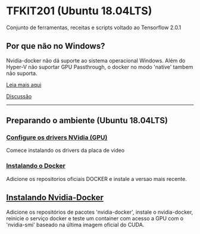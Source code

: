 # TFKIT201 (Ubuntu 18.04LTS)
Conjunto de ferramentas, receitas e scripts voltado ao Tensorflow 2.0.1

## Por que não no Windows?
Nvidia-docker não dá suporte ao sistema operacional Windows. Além do Hyper-V não suportar GPU Passthrough, o docker no modo 'native' tambem não suporta.

[Leia mais aqui](https://github.com/NVIDIA/nvidia-docker/wiki/Frequently-Asked-Questions#is-microsoft-windows-supported)

[Discussão](https://github.com/NVIDIA/nvidia-docker/issues/665)

---

## Preparando o ambiente (Ubuntu 18.04LTS)

### [Configure os drivers NVidia (GPU)](GPU_nvidia_setup.md)
Comece instalando os drivers da placa de video

### [Instalando o Docker](docker_setup.md)
Adicione os repositorios oficiais DOCKER e instale a versao mais recente.

## [Instalando Nvidia-Docker](GPU_nvidia_docker_setup.md)
Adicione os repositórios de pacotes 'nvidia-docker', instale o nvidia-docker, reinicie o serviço docker e teste um container com acesso a GPU com o 'nvidia-smi' baseado na última imagem oficial do CUDA.
